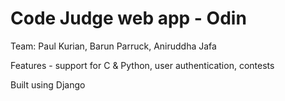 # Code Judge web app - Odin
Team: Paul Kurian, Barun Parruck, Aniruddha Jafa

Features - support for C & Python, user authentication, contests

Built using Django

